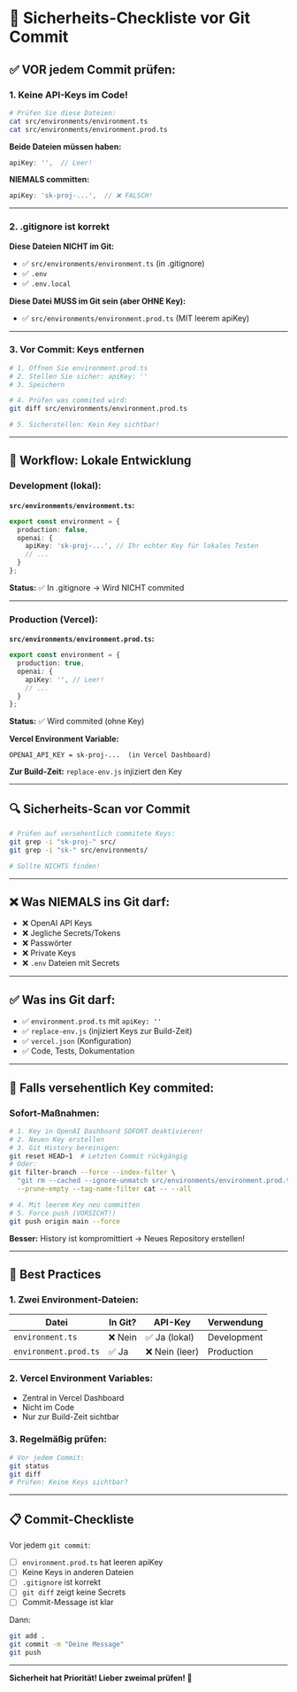 # 🔐 Sicherheits-Checkliste vor Git Commit

## ✅ VOR jedem Commit prüfen:

### 1. Keine API-Keys im Code!

```bash
# Prüfen Sie diese Dateien:
cat src/environments/environment.ts
cat src/environments/environment.prod.ts
```

**Beide Dateien müssen haben:**
```typescript
apiKey: '',  // Leer!
```

**NIEMALS committen:**
```typescript
apiKey: 'sk-proj-...',  // ❌ FALSCH!
```

---

### 2. .gitignore ist korrekt

**Diese Dateien NICHT im Git:**
- ✅ `src/environments/environment.ts` (in .gitignore)
- ✅ `.env`
- ✅ `.env.local`

**Diese Datei MUSS im Git sein (aber OHNE Key):**
- ✅ `src/environments/environment.prod.ts` (MIT leerem apiKey)

---

### 3. Vor Commit: Keys entfernen

```bash
# 1. Öffnen Sie environment.prod.ts
# 2. Stellen Sie sicher: apiKey: ''
# 3. Speichern

# 4. Prüfen was commited wird:
git diff src/environments/environment.prod.ts

# 5. Sicherstellen: Kein Key sichtbar!
```

---

## 🚀 Workflow: Lokale Entwicklung

### Development (lokal):

**`src/environments/environment.ts`:**
```typescript
export const environment = {
  production: false,
  openai: {
    apiKey: 'sk-proj-...', // Ihr echter Key für lokales Testen
    // ...
  }
};
```

**Status:** ✅ In .gitignore → Wird NICHT commited

---

### Production (Vercel):

**`src/environments/environment.prod.ts`:**
```typescript
export const environment = {
  production: true,
  openai: {
    apiKey: '', // Leer!
    // ...
  }
};
```

**Status:** ✅ Wird commited (ohne Key)

**Vercel Environment Variable:**
```
OPENAI_API_KEY = sk-proj-...  (in Vercel Dashboard)
```

**Zur Build-Zeit:** `replace-env.js` injiziert den Key

---

## 🔍 Sicherheits-Scan vor Commit

```bash
# Prüfen auf versehentlich commitete Keys:
git grep -i "sk-proj-" src/
git grep -i "sk-" src/environments/

# Sollte NICHTS finden!
```

---

## ❌ Was NIEMALS ins Git darf:

- ❌ OpenAI API Keys
- ❌ Jegliche Secrets/Tokens
- ❌ Passwörter
- ❌ Private Keys
- ❌ `.env` Dateien mit Secrets

---

## ✅ Was ins Git darf:

- ✅ `environment.prod.ts` mit `apiKey: ''`
- ✅ `replace-env.js` (injiziert Keys zur Build-Zeit)
- ✅ `vercel.json` (Konfiguration)
- ✅ Code, Tests, Dokumentation

---

## 🚨 Falls versehentlich Key commited:

### Sofort-Maßnahmen:

```bash
# 1. Key in OpenAI Dashboard SOFORT deaktivieren!
# 2. Neuen Key erstellen
# 3. Git History bereinigen:
git reset HEAD~1  # Letzten Commit rückgängig
# Oder:
git filter-branch --force --index-filter \
  "git rm --cached --ignore-unmatch src/environments/environment.prod.ts" \
  --prune-empty --tag-name-filter cat -- --all

# 4. Mit leerem Key neu committen
# 5. Force push (VORSICHT!)
git push origin main --force
```

**Besser:** History ist kompromittiert → Neues Repository erstellen!

---

## 🔐 Best Practices

### 1. Zwei Environment-Dateien:

| Datei | In Git? | API-Key | Verwendung |
|-------|---------|---------|------------|
| `environment.ts` | ❌ Nein | ✅ Ja (lokal) | Development |
| `environment.prod.ts` | ✅ Ja | ❌ Nein (leer) | Production |

### 2. Vercel Environment Variables:

- Zentral in Vercel Dashboard
- Nicht im Code
- Nur zur Build-Zeit sichtbar

### 3. Regelmäßig prüfen:

```bash
# Vor jedem Commit:
git status
git diff
# Prüfen: Keine Keys sichtbar?
```

---

## 📋 Commit-Checkliste

Vor jedem `git commit`:

- [ ] `environment.prod.ts` hat leeren apiKey
- [ ] Keine Keys in anderen Dateien
- [ ] `.gitignore` ist korrekt
- [ ] `git diff` zeigt keine Secrets
- [ ] Commit-Message ist klar

Dann:
```bash
git add .
git commit -m "Deine Message"
git push
```

---

**Sicherheit hat Priorität! Lieber zweimal prüfen! 🔐**
